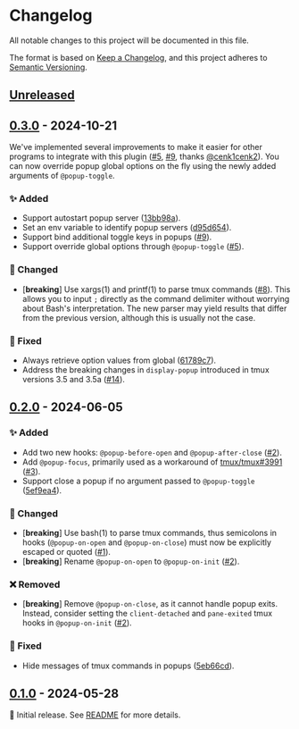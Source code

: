 # Changelog

All notable changes to this project will be documented in this file.

The format is based on [Keep a Changelog](https://keepachangelog.com/en/1.1.0/), and this project
adheres to [Semantic Versioning](https://semver.org/spec/v2.0.0.html).

<!--
Here’s a template for each release section. This file should only include changes that are
noticeable to end-users since the last release. For developers, this project follows
[Conventional Commits](https://www.conventionalcommits.org/en/v1.0.0/) to track changes.

## [1.0.0] - YYYY-MM-DD

### ✨ Added

- Support blah blah...
- [**breaking**] Change blah blah...

### 🔧 Changed

### 🗑️ Deprecated

### ❌ Removed

### 🐛 Fixed

### 🔒 Security

[1.0.0]: https://github.com/user/repo/compare/v0.0.0..v1.0.0
-->

## [Unreleased]

## [0.3.0] - 2024-10-21

We've implemented several improvements to make it easier for other programs to integrate with this
plugin ([#5](https://github.com/loichyan/tmux-toggle-popup/pull/5),
[#9](https://github.com/loichyan/tmux-toggle-popup/pull/9), thanks
[@cenk1cenk2](https://github.com/cenk1cenk2)). You can now override popup global options on the fly
using the newly added arguments of `@popup-toggle`.

### ✨ Added

- Support autostart popup server
  ([13bb98a](https://github.com/loichyan/tmux-toggle-popup/commit/13bb98a31debe4d7ca62b2f05e1401d93af53e23)).
- Set an env variable to identify popup servers
  ([d95d654](https://github.com/loichyan/tmux-toggle-popup/commit/d95d654f3eee8f1b9e86ebc000a9718305a442ce)).
- Support bind additional toggle keys in popups
  ([#9](https://github.com/loichyan/tmux-toggle-popup/pull/9)).
- Support override global options through `@popup-toggle`
  ([#5](https://github.com/loichyan/tmux-toggle-popup/pull/5)).

### 🔧 Changed

- [**breaking**] Use xargs(1) and printf(1) to parse tmux commands
  ([#8](https://github.com/loichyan/tmux-toggle-popup/pull/8)). This allows you to input `;`
  directly as the command delimiter without worrying about Bash's interpretation. The new parser may
  yield results that differ from the previous version, although this is usually not the case.

### 🐛 Fixed

- Always retrieve option values from global
  ([61789c7](https://github.com/loichyan/tmux-toggle-popup/commit/61789c7b22fc6428a3248575503d65d88841de73)).
- Address the breaking changes in `display-popup` introduced in tmux versions 3.5 and 3.5a
  ([#14](https://github.com/loichyan/tmux-toggle-popup/pull/14)).

## [0.2.0] - 2024-06-05

### ✨ Added

- Add two new hooks: `@popup-before-open` and `@popup-after-close`
  ([#2](https://github.com/loichyan/tmux-toggle-popup/pull/2)).
- Add `@popup-focus`, primarily used as a workaround of
  [tmux/tmux#3991](https://github.com/tmux/tmux/issues/3991)
  ([#3](https://github.com/loichyan/tmux-toggle-popup/pull/3)).
- Support close a popup if no argument passed to `@popup-toggle`
  ([5ef9ea4](https://github.com/loichyan/tmux-toggle-popup/commit/5ef9ea4d5c103ff8786722221eca939ef3dc1ea5)).

### 🔧 Changed

- [**breaking**] Use bash(1) to parse tmux commands, thus semicolons in hooks (`@popup-on-open` and
  `@popup-on-close`) must now be explicitly escaped or quoted
  ([#1](https://github.com/loichyan/tmux-toggle-popup/pull/1)).
- [**breaking**] Rename `@popup-on-open` to `@popup-on-init`
  ([#2](https://github.com/loichyan/tmux-toggle-popup/pull/2)).

### ❌ Removed

- [**breaking**] Remove `@popup-on-close`, as it cannot handle popup exits. Instead, consider
  setting the `client-detached` and `pane-exited` tmux hooks in `@popup-on-init`
  ([#2](https://github.com/loichyan/tmux-toggle-popup/pull/2)).

### 🐛 Fixed

- Hide messages of tmux commands in popups
  ([5eb66cd](https://github.com/loichyan/tmux-toggle-popup/commit/5eb66cd17ddaa030d4ea675513322aa1702d92c8)).

## [0.1.0] - 2024-05-28

🎉 Initial release. See
[README](https://github.com/loichyan/tmux-toggle-popup/blob/v0.1.0/README.md) for more details.

[Unreleased]: https://github.com/loichyan/tmux-toggle-popup/compare/v0.3.0..HEAD
[0.3.0]: https://github.com/loichyan/tmux-toggle-popup/compare/v0.2.0..v0.3.0
[0.2.0]: https://github.com/loichyan/tmux-toggle-popup/compare/v0.1.0..v0.2.0
[0.1.0]: https://github.com/loichyan/tmux-toggle-popup/releases/tag/v0.1.0
